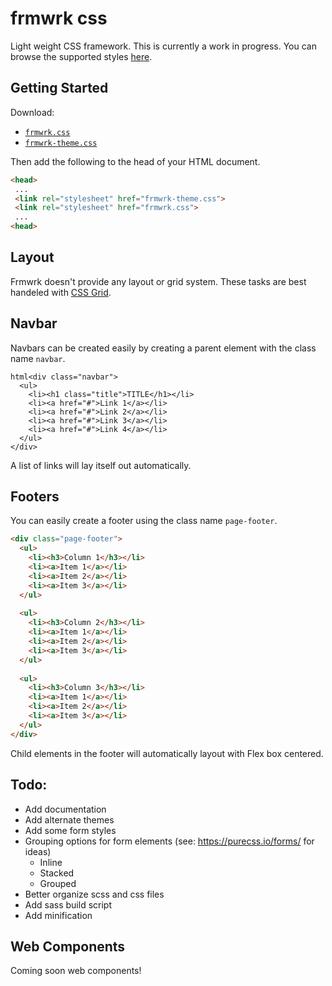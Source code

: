 # frmwrk css

 Light weight CSS framework. This is currently a work in progress. You can browse the supported styles [here](https://soggybag.github.io/frmwrk-css/).

 ## Getting Started

 Download: 

 - [`frmwrk.css`](https://raw.githubusercontent.com/soggybag/frmwrk-css/master/frmwrk.css)
 - [`frmwrk-theme.css`](https://raw.githubusercontent.com/soggybag/frmwrk-css/master/frmwrk-theme.css)

 Then add the following to the head of your HTML document. 

 ```html
<head>
  ...
  <link rel="stylesheet" href="frmwrk-theme.css">
  <link rel="stylesheet" href="frmwrk.css">
  ...
<head>
 ```

## Layout

Frmwrk doesn't provide any layout or grid system. These tasks are best handeled with [CSS Grid](https://css-tricks.com/snippets/css/complete-guide-grid/).

## Navbar 

Navbars can be created easily by creating a parent element with the class name `navbar`. 

```
html<div class="navbar">
  <ul>
    <li><h1 class="title">TITLE</h1></li>
    <li><a href="#">Link 1</a></li>
    <li><a href="#">Link 2</a></li>
    <li><a href="#">Link 3</a></li>
    <li><a href="#">Link 4</a></li>
  </ul>
</div>
```

A list of links will lay itself out automatically. 

## Footers 

You can easily create a footer using the class name `page-footer`. 

```html
<div class="page-footer">
  <ul>
    <li><h3>Column 1</h3></li>
    <li><a>Item 1</a></li>
    <li><a>Item 2</a></li>
    <li><a>Item 3</a></li>
  </ul>
  
  <ul>
    <li><h3>Column 2</h3></li>
    <li><a>Item 1</a></li>
    <li><a>Item 2</a></li>
    <li><a>Item 3</a></li>
  </ul>
  
  <ul>
    <li><h3>Column 3</h3></li>
    <li><a>Item 1</a></li>
    <li><a>Item 2</a></li>
    <li><a>Item 3</a></li>
  </ul>
</div>
```

Child elements in the footer will automatically layout with Flex box centered. 

 ## Todo: 

 - Add documentation 
 - Add alternate themes 
 - Add some form styles
  - Grouping options for form elements (see: https://purecss.io/forms/ for ideas)
    - Inline
    - Stacked
    - Grouped 
 - Better organize scss and css files
 - Add sass build script
  - Add minification

 ## Web Components 

Coming soon web components! 
